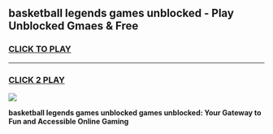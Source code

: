 
## basketball legends games unblocked - Play Unblocked Gmaes & Free
<h3>
<a href="https://news.freeplayer.one?title=basketball_legends_games_unblocked&ref=16F">CLICK TO PLAY</a></h3>
<hr>

<h3>
<a href="https://news.freeplayer.one?title=basketball_legends_games_unblocked&ref=16F">CLICK 2 PLAY</a>
  
</h3>

<a href="https://news.freeplayer.one?title=basketball_legends_games_unblocked&ref=16F/"><img src="https://clearcache.store/games.png"></a>


**basketball legends games unblocked games unblocked: Your Gateway to Fun and Accessible Online Gaming**
